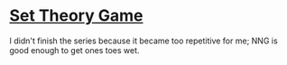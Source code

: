 # [Set Theory Game](https://adam.math.hhu.de/#/g/leanprover-community/NNG4)

I didn't finish the series because it became too repetitive for me; NNG is good enough to get ones toes wet.
